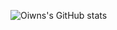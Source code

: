 ![Oiwns's GitHub stats](https://github-readme-stats.vercel.app/api?username=oiwn&hide=contribs,prs)

